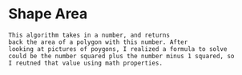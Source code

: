 # Shape Area
	This algorithm takes in a number, and returns
	back the area of a polygon with this number. After 
	looking at pictures of poygons, I realized a formula to solve
	could be the number squared plus the number minus 1 squared, so
	I reutned that value using math properties.
